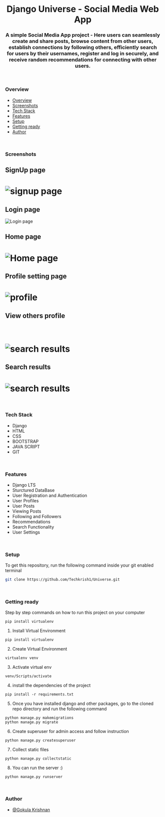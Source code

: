 <h1 align="center">Django Universe - Social Media Web App</h1>
<h3 align="center">A simple Social Media App project - Here users can seamlessly create and share posts, browse content from other users, establish connections by following others, efficiently search for users by their usernames, register and log in securely, and receive random recommendations for connecting with other users.</h3>
<br />

### Overview

- [Overview](#overview)
- [Screenshots](#screenshots)
- [Tech Stack](#tech-stack)
- [Features](#features)
- [Setup](#setup)
- [Getting ready](#getting-ready)
- [Author](#author)

<br />

### Screenshots

## SignUp page

# ![signup page]()

## Login page

![Login page]()

## Home page

# ![Home page]()

## Profile setting page

# ![profile]()

## View others profile

# ![]()

# ![search results]()

## Search results

# ![search results]()

<br />

### Tech Stack

- Django
- HTML
- CSS
- BOOTSTRAP
- JAVA SCRIPT
- GIT

<br />

### Features

- Django LTS
- Sturctured DataBase
- User Registration and Authentication
- User Profiles
- User Posts
- Viewing Posts
- Following and Followers
- Recommendations
- Search Functionality
- User Settings

<br />

### Setup

To get this repository, run the following command inside your git enabled terminal

```bash
git clone https://github.com/Techkrish1/Universe.git
```

<br />

### Getting ready

Step by step commands on how to run this project on your computer

```
pip install virtualenv
```

1. Install Virtual Environment

```
pip install virtualenv
```

2. Create Virtual Environment

```
virtualenv venv
```

3. Activate virtual env

```
venv/Scripts/activate
```

4. install the dependencies of the project

```
pip install -r requirements.txt
```

5. Once you have installed django and other packages, go to the cloned repo directory and run the following command

```
python manage.py makemigrations
python manage.py migrate
```

6. Create superuser for admin access and follow instruction

```
python manage.py createsuperuser
```

7. Collect static files

```
python manage.py collectstatic
```

8. You can run the server :)

```
python manage.py runserver
```

<br>

### Author

- [@Gokula Krishnan](https://github.com/Techkrish1)
